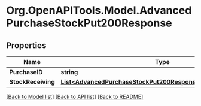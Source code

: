 # Org.OpenAPITools.Model.AdvancedPurchaseStockPut200Response

## Properties

Name | Type | Description | Notes
------------ | ------------- | ------------- | -------------
**PurchaseID** | **string** |  | [optional] 
**StockReceiving** | [**List&lt;AdvancedPurchaseStockPut200ResponseStockReceivingInner&gt;**](AdvancedPurchaseStockPut200ResponseStockReceivingInner.md) |  | [optional] 

[[Back to Model list]](../README.md#documentation-for-models) [[Back to API list]](../README.md#documentation-for-api-endpoints) [[Back to README]](../README.md)

